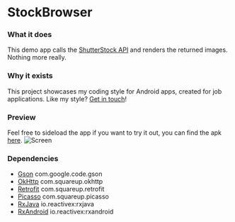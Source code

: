 # StockBrowser
### What it does
This demo app calls the [ShutterStock API](https://developers.shutterstock.com/api/v2) and renders the returned images. Nothing more really.

### Why it exists
This project showcases my coding style for Android apps, created for job applications. Like my style? [Get in touch](http://steppschuh.net)!

### Preview
Feel free to sideload the app if you want to try it out, you can find the apk [here](https://github.com/Steppschuh/StockBrowser/tree/master/Media).
![Screen](https://raw.githubusercontent.com/Steppschuh/StockBrowser/master/Media/screen_500.gif "StockBrowser")

### Dependencies
- [Gson](https://github.com/google/gson) com.google.code.gson
- [OkHttp](http://square.github.io/okhttp/) com.squareup.okhttp
- [Retrofit](http://square.github.io/retrofit/) com.squareup.retrofit
- [Picasso](http://square.github.io/picasso/) com.squareup.picasso
- [RxJava](https://github.com/ReactiveX/RxJava) io.reactivex:rxjava
- [RxAndroid](https://github.com/ReactiveX/RxAndroid) io.reactivex:rxandroid


